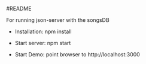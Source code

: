 #README

For running json-server with the songsDB

- Installation: npm install

- Start server: npm start

- Start Demo: point browser to http://localhost:3000